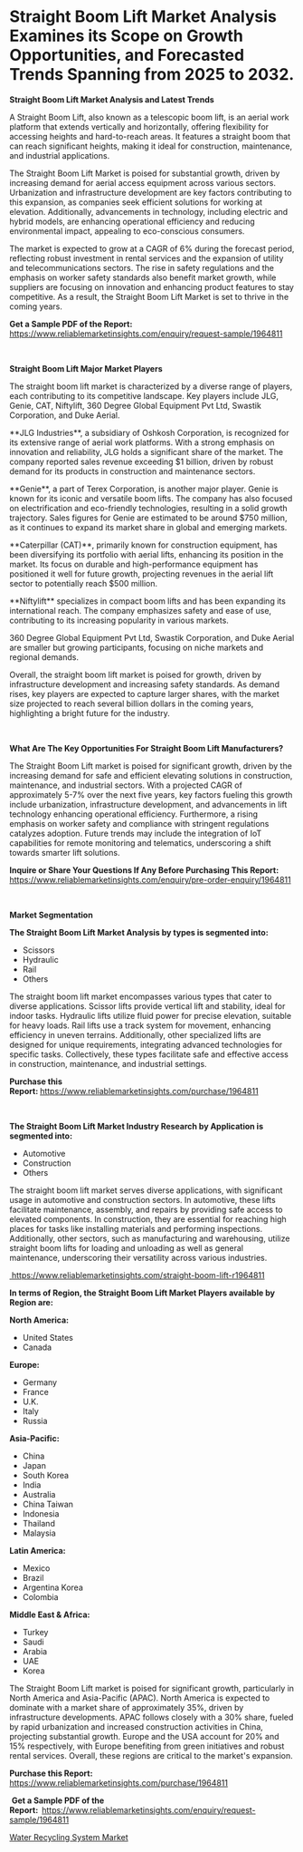 <p><h1>Straight Boom Lift Market Analysis Examines its Scope on Growth Opportunities, and Forecasted Trends Spanning from 2025 to 2032.</h1></p><p><strong>Straight Boom Lift Market Analysis and Latest Trends</strong></p>
<p><p>A Straight Boom Lift, also known as a telescopic boom lift, is an aerial work platform that extends vertically and horizontally, offering flexibility for accessing heights and hard-to-reach areas. It features a straight boom that can reach significant heights, making it ideal for construction, maintenance, and industrial applications.</p><p>The Straight Boom Lift Market is poised for substantial growth, driven by increasing demand for aerial access equipment across various sectors. Urbanization and infrastructure development are key factors contributing to this expansion, as companies seek efficient solutions for working at elevation. Additionally, advancements in technology, including electric and hybrid models, are enhancing operational efficiency and reducing environmental impact, appealing to eco-conscious consumers.</p><p>The market is expected to grow at a CAGR of 6% during the forecast period, reflecting robust investment in rental services and the expansion of utility and telecommunications sectors. The rise in safety regulations and the emphasis on worker safety standards also benefit market growth, while suppliers are focusing on innovation and enhancing product features to stay competitive. As a result, the Straight Boom Lift Market is set to thrive in the coming years.</p></p>
<p><strong>Get a Sample PDF of the Report:&nbsp;</strong> <a href="https://www.reliablemarketinsights.com/enquiry/request-sample/1964811?utm_campaign=3312&utm_medium=2&utm_source=Github&utm_content=ia&utm_term=10042025&utm_id=straight-boom-lift">https://www.reliablemarketinsights.com/enquiry/request-sample/1964811</a></p>
<p>&nbsp;</p>
<p><strong>Straight Boom Lift Major Market Players</strong></p>
<p><p>The straight boom lift market is characterized by a diverse range of players, each contributing to its competitive landscape. Key players include JLG, Genie, CAT, Niftylift, 360 Degree Global Equipment Pvt Ltd, Swastik Corporation, and Duke Aerial.</p><p>**JLG Industries**, a subsidiary of Oshkosh Corporation, is recognized for its extensive range of aerial work platforms. With a strong emphasis on innovation and reliability, JLG holds a significant share of the market. The company reported sales revenue exceeding $1 billion, driven by robust demand for its products in construction and maintenance sectors.</p><p>**Genie**, a part of Terex Corporation, is another major player. Genie is known for its iconic and versatile boom lifts. The company has also focused on electrification and eco-friendly technologies, resulting in a solid growth trajectory. Sales figures for Genie are estimated to be around $750 million, as it continues to expand its market share in global and emerging markets.</p><p>**Caterpillar (CAT)**, primarily known for construction equipment, has been diversifying its portfolio with aerial lifts, enhancing its position in the market. Its focus on durable and high-performance equipment has positioned it well for future growth, projecting revenues in the aerial lift sector to potentially reach $500 million.</p><p>**Niftylift** specializes in compact boom lifts and has been expanding its international reach. The company emphasizes safety and ease of use, contributing to its increasing popularity in various markets.</p><p>360 Degree Global Equipment Pvt Ltd, Swastik Corporation, and Duke Aerial are smaller but growing participants, focusing on niche markets and regional demands.</p><p>Overall, the straight boom lift market is poised for growth, driven by infrastructure development and increasing safety standards. As demand rises, key players are expected to capture larger shares, with the market size projected to reach several billion dollars in the coming years, highlighting a bright future for the industry.</p></p>
<p>&nbsp;</p>
<p><strong>What Are The Key Opportunities For Straight Boom Lift Manufacturers?</strong></p>
<p><p>The Straight Boom Lift market is poised for significant growth, driven by the increasing demand for safe and efficient elevating solutions in construction, maintenance, and industrial sectors. With a projected CAGR of approximately 5-7% over the next five years, key factors fueling this growth include urbanization, infrastructure development, and advancements in lift technology enhancing operational efficiency. Furthermore, a rising emphasis on worker safety and compliance with stringent regulations catalyzes adoption. Future trends may include the integration of IoT capabilities for remote monitoring and telematics, underscoring a shift towards smarter lift solutions.</p></p>
<p><strong>Inquire or Share Your Questions If Any Before Purchasing This Report:</strong> <a href="https://www.reliablemarketinsights.com/enquiry/pre-order-enquiry/1964811?utm_campaign=3312&utm_medium=2&utm_source=Github&utm_content=ia&utm_term=10042025&utm_id=straight-boom-lift">https://www.reliablemarketinsights.com/enquiry/pre-order-enquiry/1964811</a></p>
<p>&nbsp;</p>
<p><strong>Market Segmentation</strong></p>
<p><strong>The Straight Boom Lift Market Analysis by types is segmented into:</strong></p>
<p><ul><li>Scissors</li><li>Hydraulic</li><li>Rail</li><li>Others</li></ul></p>
<p><p>The straight boom lift market encompasses various types that cater to diverse applications. Scissor lifts provide vertical lift and stability, ideal for indoor tasks. Hydraulic lifts utilize fluid power for precise elevation, suitable for heavy loads. Rail lifts use a track system for movement, enhancing efficiency in uneven terrains. Additionally, other specialized lifts are designed for unique requirements, integrating advanced technologies for specific tasks. Collectively, these types facilitate safe and effective access in construction, maintenance, and industrial settings.</p></p>
<p><strong>Purchase this Report:&nbsp;</strong><a href="https://www.reliablemarketinsights.com/purchase/1964811?utm_campaign=3312&utm_medium=2&utm_source=Github&utm_content=ia&utm_term=10042025&utm_id=straight-boom-lift">https://www.reliablemarketinsights.com/purchase/1964811</a></p>
<p>&nbsp;</p>
<p><strong>The Straight Boom Lift Market Industry Research by Application is segmented into:</strong></p>
<p><ul><li>Automotive</li><li>Construction</li><li>Others</li></ul></p>
<p><p>The straight boom lift market serves diverse applications, with significant usage in automotive and construction sectors. In automotive, these lifts facilitate maintenance, assembly, and repairs by providing safe access to elevated components. In construction, they are essential for reaching high places for tasks like installing materials and performing inspections. Additionally, other sectors, such as manufacturing and warehousing, utilize straight boom lifts for loading and unloading as well as general maintenance, underscoring their versatility across various industries.</p></p>
<p><a href="https://www.reliablemarketinsights.com/straight-boom-lift-r1964811?utm_campaign=3312&utm_medium=2&utm_source=Github&utm_content=ia&utm_term=10042025&utm_id=straight-boom-lift">&nbsp;https://www.reliablemarketinsights.com/straight-boom-lift-r1964811</a></p>
<p><strong>In terms of Region, the Straight Boom Lift Market Players available by Region are:</strong></p>
<p>
    <p> <strong> North America: </strong>
        <ul>
            <li>United States</li>
            <li>Canada</li>
        </ul>
        </p> 
    <p> <strong> Europe: </strong>
        <ul>
            <li>Germany</li>
            <li>France</li>
            <li>U.K.</li>
            <li>Italy</li>
            <li>Russia</li>
        </ul>
        </p> 
    <p> <strong> Asia-Pacific: </strong>
        <ul>
            <li>China</li>
            <li>Japan</li>
            <li>South Korea</li>
            <li>India</li>
            <li>Australia</li>
            <li>China Taiwan</li>
            <li>Indonesia</li>
            <li>Thailand</li>
            <li>Malaysia</li>
        </ul>
        </p> 
    <p> <strong> Latin America: </strong>
        <ul>
            <li>Mexico</li>
            <li>Brazil</li>
            <li>Argentina Korea</li>
            <li>Colombia</li>
        </ul>
        </p> 
    <p> <strong> Middle East & Africa: </strong>
        <ul>
            <li>Turkey</li>
            <li>Saudi</li>
            <li>Arabia</li>
            <li>UAE</li>
            <li>Korea</li>
        </ul>
    </p>
    </p>
<p><p>The Straight Boom Lift market is poised for significant growth, particularly in North America and Asia-Pacific (APAC). North America is expected to dominate with a market share of approximately 35%, driven by infrastructure developments. APAC follows closely with a 30% share, fueled by rapid urbanization and increased construction activities in China, projecting substantial growth. Europe and the USA account for 20% and 15% respectively, with Europe benefiting from green initiatives and robust rental services. Overall, these regions are critical to the market's expansion.</p></p>
<p><strong>Purchase this Report: </strong><a href="https://www.reliablemarketinsights.com/purchase/1964811?utm_campaign=3312&utm_medium=2&utm_source=Github&utm_content=ia&utm_term=10042025&utm_id=straight-boom-lift">https://www.reliablemarketinsights.com/purchase/1964811</a></p>
<p>&nbsp;<strong>Get a Sample PDF of the Report:&nbsp;&nbsp;</strong><a href="https://www.reliablemarketinsights.com/enquiry/request-sample/1964811?utm_campaign=3312&utm_medium=2&utm_source=Github&utm_content=ia&utm_term=10042025&utm_id=straight-boom-lift">https://www.reliablemarketinsights.com/enquiry/request-sample/1964811</a></p>
<p><strong></strong></p>
<p><p><a href="https://github.com/alasmyayock/Market-Research-Report-List-1/blob/main/water-recycling-system-market.md?utm_campaign=3312&utm_medium=2&utm_source=Github&utm_content=ia&utm_term=10042025&utm_id=straight-boom-lift">Water Recycling System Market</a></p></p>